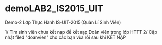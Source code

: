 # demoLAB2_IS2015_UIT
Demo-2 Lớp Thực Hành IS-UIT-2015 (Quản Lí Sinh Viên)

1/ Tìm sinh viên chưa kết nạp để kết nạp Đoàn viên trong lớp HTTT
2/ Cập nhật filed "doanvien" cho các bạn vừa rồi sau khi KẾT NẠP